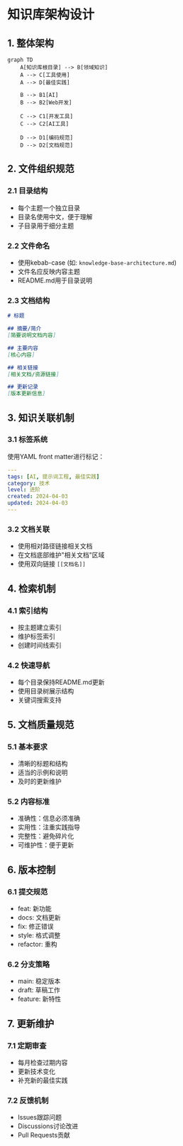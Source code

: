 # 知识库架构设计

## 1. 整体架构

```mermaid
graph TD
    A[知识库根目录] --> B[领域知识]
    A --> C[工具使用]
    A --> D[最佳实践]
    
    B --> B1[AI]
    B --> B2[Web开发]
    
    C --> C1[开发工具]
    C --> C2[AI工具]
    
    D --> D1[编码规范]
    D --> D2[文档规范]
```

## 2. 文件组织规范

### 2.1 目录结构
- 每个主题一个独立目录
- 目录名使用中文，便于理解
- 子目录用于细分主题

### 2.2 文件命名
- 使用kebab-case (如: `knowledge-base-architecture.md`)
- 文件名应反映内容主题
- README.md用于目录说明

### 2.3 文档结构
```markdown
# 标题

## 摘要/简介
[简要说明文档内容]

## 主要内容
[核心内容]

## 相关链接
[相关文档/资源链接]

## 更新记录
[版本更新信息]
```

## 3. 知识关联机制

### 3.1 标签系统
使用YAML front matter进行标记：
```yaml
---
tags: [AI, 提示词工程, 最佳实践]
category: 技术
level: 进阶
created: 2024-04-03
updated: 2024-04-03
---
```

### 3.2 文档关联
- 使用相对路径链接相关文档
- 在文档底部维护"相关文档"区域
- 使用双向链接 `[[文档名]]`

## 4. 检索机制

### 4.1 索引结构
- 按主题建立索引
- 维护标签索引
- 创建时间线索引

### 4.2 快速导航
- 每个目录保持README.md更新
- 使用目录树展示结构
- 关键词搜索支持

## 5. 文档质量规范

### 5.1 基本要求
- 清晰的标题和结构
- 适当的示例和说明
- 及时的更新维护

### 5.2 内容标准
- 准确性：信息必须准确
- 实用性：注重实践指导
- 完整性：避免碎片化
- 可维护性：便于更新

## 6. 版本控制

### 6.1 提交规范
- feat: 新功能
- docs: 文档更新
- fix: 修正错误
- style: 格式调整
- refactor: 重构

### 6.2 分支策略
- main: 稳定版本
- draft: 草稿工作
- feature: 新特性

## 7. 更新维护

### 7.1 定期审查
- 每月检查过期内容
- 更新技术变化
- 补充新的最佳实践

### 7.2 反馈机制
- Issues跟踪问题
- Discussions讨论改进
- Pull Requests贡献
